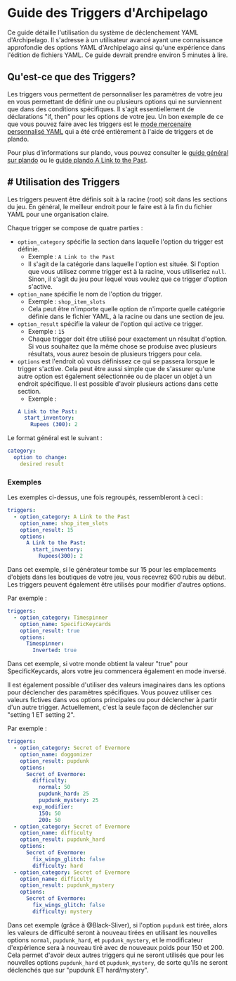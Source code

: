 # Guide des Triggers d'Archipelago

Ce guide détaille l'utilisation du système de déclenchement YAML d'Archipelago. Il s'adresse à un utilisateur
avancé ayant une connaissance approfondie des options YAML d'Archipelago ainsi qu'une expérience dans l'édition
de fichiers YAML. Ce guide devrait prendre environ 5 minutes à lire.

## Qu'est-ce que des Triggers?

Les triggers vous permettent de personnaliser les paramètres de votre jeu en vous permettant de définir
une ou plusieurs options qui ne surviennent que dans des conditions spécifiques. Il s'agit essentiellement
de déclarations "if, then" pour les options de votre jeu. Un bon exemple de ce que vous pouvez
faire avec les triggers est le [mode mercenaire personnalisé YAML](https://github.com/alwaysintreble/Archipelago-yaml-dump/blob/main/Snippets/Mercenary%20Mode%20Snippet.yaml)
qui a été créé entièrement à l'aide de triggers et de plando.

Pour plus d'informations sur plando, vous pouvez consulter le [guide général sur plando](/tutorial/Archipelago/plando/fr)
ou le [guide plando A Link to the Past](/tutorial/A%20Link%20to%20the%20Past/plando/en).

## # Utilisation des Triggers

Les triggers peuvent être définis soit à la racine (root) soit dans les sections du jeu. En général,
le meilleur endroit pour le faire est à la fin du fichier YAML pour une organisation claire.

Chaque trigger se compose de quatre parties :
- `option_category` spécifie la section dans laquelle l'option du trigger est définie.
    - Exemple : `A Link to the Past`
    - Il s'agit de la catégorie dans laquelle l'option est située. Si l'option que vous utilisez
	  comme trigger est à la racine, vous utiliseriez `null`. Sinon, il s'agit du jeu pour lequel
	  vous voulez que ce trigger d'option s'active.
- `option_name` spécifie le nom de l'option du trigger.
    - Exemple : `shop_item_slots`
    - Cela peut être n'importe quelle option de n'importe quelle catégorie définie dans le fichier
	  YAML, à la racine ou dans une section de jeu.
- `option_result` spécifie la valeur de l'option qui active ce trigger.
    - Exemple : `15`
    - Chaque trigger doit être utilisé pour exactement un résultat d'option.
	  Si vous souhaitez que la même chose se produise avec plusieurs résultats,
	  vous aurez besoin de plusieurs triggers pour cela.
- `options` est l'endroit où vous définissez ce qui se passera lorsque le trigger s'active.
  Cela peut être aussi simple que de s'assurer qu'une autre option est également sélectionnée ou
  de placer un objet à un endroit spécifique. Il est possible d'avoir plusieurs actions dans cette section.
    - Exemple :
  ```yaml
  A Link to the Past:
    start_inventory: 
      Rupees (300): 2
  ```

Le format général est le suivant :

  ```yaml
  category:
    option to change:
      desired result
  ```

### Exemples
Les exemples ci-dessus, une fois regroupés, ressembleront à ceci :

  ```yaml
  triggers:
    - option_category: A Link to the Past
      option_name: shop_item_slots
      option_result: 15
      options:
        A Link to the Past:
          start_inventory:
            Rupees(300): 2
  ```

Dans cet exemple, si le générateur tombe sur 15 pour les emplacements d'objets dans les boutiques
de votre jeu, vous recevrez 600 rubis au début. Les triggers peuvent également être utilisés pour
modifier d'autres options.

Par exemple :

  ```yaml
  triggers:
    - option_category: Timespinner
      option_name: SpecificKeycards
      option_result: true
      options:
        Timespinner:
          Inverted: true
  ```

Dans cet exemple, si votre monde obtient la valeur "true" pour SpecificKeycards, alors votre jeu
commencera également en mode inversé.

Il est également possible d'utiliser des valeurs imaginaires dans les options pour déclencher
des paramètres spécifiques. Vous pouvez utiliser ces valeurs fictives dans vos options principales
ou pour déclencher à partir d'un autre trigger. Actuellement, c'est la seule façon de déclencher
sur "setting 1 ET setting 2".

Par exemple :

  ```yaml
  triggers:
    - option_category: Secret of Evermore
      option_name: doggomizer
      option_result: pupdunk
      options:
        Secret of Evermore:
          difficulty:
            normal: 50
            pupdunk_hard: 25
            pupdunk_mystery: 25
          exp_modifier:
            150: 50
            200: 50
    - option_category: Secret of Evermore
      option_name: difficulty
      option_result: pupdunk_hard
      options:
        Secret of Evermore:
          fix_wings_glitch: false
          difficulty: hard
    - option_category: Secret of Evermore
      option_name: difficulty
      option_result: pupdunk_mystery
      options:
        Secret of Evermore:
          fix_wings_glitch: false
          difficulty: mystery
  ```

Dans cet exemple (grâce à @Black-Sliver), si l'option `pupdunk` est tirée, alors les valeurs
de difficulté seront à nouveau tirées en utilisant les nouvelles options `normal`, `pupdunk_hard`,
et `pupdunk_mystery`, et le modificateur d'expérience sera à nouveau tiré avec de nouveaux poids
pour 150 et 200. Cela permet d'avoir deux autres triggers qui ne seront utilisés que pour les
nouvelles options `pupdunk_hard` et `pupdunk_mystery`, de sorte qu'ils ne seront déclenchés que
sur "pupdunk ET hard/mystery".